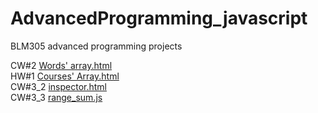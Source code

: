 # AdvancedProgramming_javascript
BLM305 advanced programming projects 

CW#2
<a href= "https://alaamarawi.github.io/AdvancedProgramming_javascript/Words'%20array.html">Words' array.html </a>
</br>
HW#1
<a href= "https://alaamarawi.github.io/AdvancedProgramming_javascript/Courses'%20Array.html">Courses' Array.html </a>
</br>
CW#3_2
<a href= "https://alaamarawi.github.io/AdvancedProgramming_javascript/CW3/inspector.html">inspector.html </a>
</br>
CW#3_3
<a href= "https://alaamarawi.github.io/AdvancedProgramming_javascript/CW3/3/range_sum.js">range_sum.js </a>
</br>

